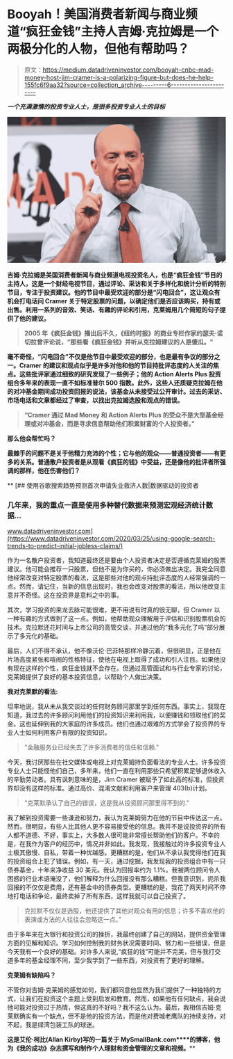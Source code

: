 # Booyah！美国消费者新闻与商业频道“疯狂金钱”主持人吉姆·克拉姆是一个两极分化的人物，但他有帮助吗？

> 原文：<https://medium.datadriveninvestor.com/booyah-cnbc-mad-money-host-jim-cramer-is-a-polarizing-figure-but-does-he-help-155fc6f9aa32?source=collection_archive---------6----------------------->

***一个充满激情的投资专业人士，是很多投资专业人士的目标***

**![](img/a6c226d709b6215655ecdd1f0d46e59d.png)**

**吉姆·克拉姆是美国消费者新闻与商业频道电视投资名人，也是“疯狂金钱”节目的主持人，这是一个财经电视节目，通过评论、采访和关于多样化和统计分析的特别节目，专注于投资建议。他的节目中最受欢迎的部分是“闪电回合”，这让观众有机会打电话问 Cramer 关于特定股票的问题，以确定他们是否应该购买，持有或出售。利用一系列的音效、笑话、有趣的评论和引用，克莱姆用几个简短的句子提供了他的建议。**

> **2005 年《疯狂金钱》播出后不久，《纽约时报》的商业专栏作家约瑟夫·诺切拉曾评论说，“那些看《疯狂金钱》并听从克拉姆建议的人是傻瓜。"**

**毫不奇怪，“闪电回合”不仅是他节目中最受欢迎的部分，也是最有争议的部分之一。Cramer 的建议和观点似乎是许多对他和他的节目持批评态度的人关注的焦点。这些批评家通过细致的研究发现了一些例子；他的 Action Alerts Plus 投资组合多年来的表现一直不如标准普尔 500 指数。此外，这些人还质疑克拉姆在他的对冲基金期间成功投资回报的说法，该基金从未接受过公开审计。过去的采访、市场电话和文章都经过了审查，以找出克拉姆选股和观点的错误。**

> **“Cramer 通过 Mad Money 和 Action Alerts Plus 的受众不是大型基金经理或对冲基金，而是寻求信息帮助他们积累财富的个人投资者。”**

**那么他会帮忙吗？**

**最棘手的问题不是关于他精力充沛的个性；它与他的观众——普通投资者——有更多的关系。普通散户投资者是从观看《疯狂的钱》中受益，还是像他的批评者所强调的那样，他在伤害他们？**

**[](https://www.datadriveninvestor.com/2020/03/25/using-google-search-trends-to-predict-initial-jobless-claims/) [## 使用谷歌搜索趋势预测首次申请失业救济人数|数据驱动的投资者

### 几年来，我的重点一直是使用多种替代数据来预测宏观经济统计数据…

www.datadriveninvestor.com](https://www.datadriveninvestor.com/2020/03/25/using-google-search-trends-to-predict-initial-jobless-claims/) 

作为一名散户投资者，我知道最终还是要由个人投资者决定是否遵循克莱姆的股票建议。他可能会推荐一只股票，但他不是为你买的，你必须做出决定。我完全同意他经常改变对特定股票的看法，这是那些对他的观点持批评态度的人经常强调的一点。然而，请记住，当新的信息出现时，我也会改变对股票的看法，所以他改变主意并不奇怪。这在投资界是意料之中的事。

其次，学习投资的来龙去脉可能很难，更不用说有时真的很无聊，但 Cramer 以一种有趣的方式做到了这一点。例如，他帮助观众理解用于评估和识别股票机会的技术。克拉默还花时间与上市公司的高管交谈，并通过他的“我多元化了吗”部分展示了多元化的基础。

最后，人们不得不承认，他不像沃伦·巴菲特那样冷静沉着，但很明显，正是他在片场高度紧张和喧闹的性格特征，使他在电视上取得了成功和引人注目。如果他没有现在这样的个性，疯狂金钱就不会存在。但通过高管面试和与行业专家的讨论，克莱姆提供了良好的基本投资信息，以帮助个人做出决策。

**我对克莱默的看法:**

坦率地说，我从未从我交谈过的任何财务顾问那里学到任何东西。事实上，我现在知道，我过去的许多顾问利用他们的投资知识来利用我，以便赚钱和领取他们的奖金。这也延伸到我的大家庭的许多成员。他们也通过艰难的方式学会了投资界的专业人士如何利用客户有限的投资知识。

> "金融服务业已经失去了许多消费者的信任和信赖."

今天，我讨厌那些在社交媒体或电视上对克莱姆持负面看法的专业人士。许多投资专业人士只能怪他们自己，多年来，他们一直在利用那些只希望积累足够退休收入的辛勤劳动者。具有讽刺意味的是，Jim Cramer 被赋予了如此高的标准，但投资界却没有这样的标准。通过高价、混淆文献和利用客户来管理 403(b)计划。

> "克莱默承认了自己的错误，这是我从投资顾问那里得不到的."

我了解到投资需要一些谦逊和努力，我认为克莱姆努力在他的节目中传达这一点。然而，很明显，有些人比其他人更不容易接受他的信息。我并不是说投资界的所有人都不道德、不好，事实上，大多数人很可能非常擅长帮助他们的客户。不幸的是，在我作为客户的经历中，情况并非如此。我发现，我接触过的许多投资专业人士极其傲慢、自私，带着一种优越感。更糟糕的是，他们从不承认我觉得他们在我的投资组合上犯了错误。例如，有一天，通过挖掘，我发现我的投资组合中有一只债券基金，十年来净收益 30 美元。我认为回报率约为 1.1%。我被两位顾问令人困惑的行业术语淹没了，他们解释为什么回报没有那么糟糕。但我意识到，扼杀我回报的不仅仅是费用，还有基金中的债券类型。更糟糕的是，我花了两天时间不停地打电话和争论，最终卖掉了所有东西，这样我就可以自己投资了。

> 克拉默不仅仅是选股，他还提供了其他对观众有用的信息；许多不喜欢他的表演或方法的人往往会忽略这一点。”

由于多年来在大银行和投资公司的挫折，我最终创建了自己的网站，提供资金管理方面的见解和知识。学习如何控制我的财务状况需要时间、努力和一些错误，但是今天我有一个良好的基础。对许多人来说,“疯狂的钱”可能并不完美，但与我打交道多年的基金经理不同，至少我学到了一些东西，对投资有了更好的理解。

**克莱姆有缺陷吗？**

不管你对吉姆·克莱姆的感觉如何，我们都同意他显然为我们提供了一种独特的方式，让我们在投资这个主题上受到启发和教育。然而，如果他有任何缺点，我会说他可能对投资过于热情，但这真的不好吗？我不这么认为。最后，我相信吉姆·克莱默确实有一个缺点，但不是他的投资方法，而是他对费城老鹰队的持续支持，对不起，我是绿湾包装工队的球迷。

**这是艾伦·柯比(Allan Kirby)写的一篇关于 MySmallBank.com****的博客，他为《我的成功》杂志**[](https://www.amazon.com/dp/B084M6P8DW)****撰写和制作个人理财和资金管理的文章和视频。******